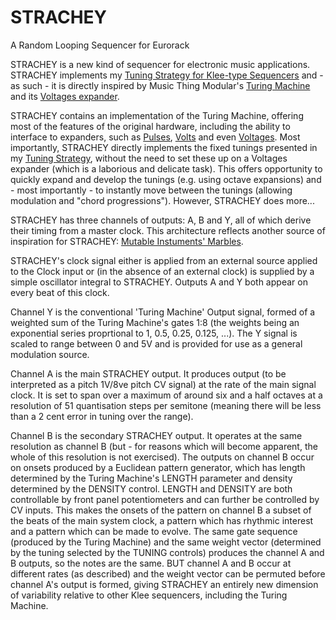 # STRACHEY
A Random Looping Sequencer for Eurorack


STRACHEY is a new kind of sequencer for electronic music applications. STRACHEY implements my [Tuning Strategy for Klee-type Sequencers](https://github.com/m0xpd/TuningStrategyForVoltages) and - as such - 
it is directly inspired by Music Thing Modular's [Turing Machine](https://www.musicthing.co.uk/Turing-Machine/) and its [Voltages expander]([https://www.musicthing.co.uk/Turing-Voltages-Expander/](https://www.musicthing.co.uk/Turing-Volts-Expander/)). 

STRACHEY contains an implementation of the Turing Machine, offering most of the features of the original hardware, including the ability to interface to expanders, such as [Pulses](https://www.musicthing.co.uk/Turing-Pulse-Expander/), [Volts](https://www.musicthing.co.uk/Turing-Volts-Expander/) and even [Voltages](https://www.musicthing.co.uk/Turing-Volts-Expander/). 
Most importantly, STRACHEY directly implements the fixed tunings presented in my [Tuning Strategy](https://github.com/m0xpd/TuningStrategyForVoltages), without the need to set these up on a Voltages expander (which is a laborious and delicate task). This offers opportunity to quickly expand and develop the tunings (e.g. using octave expansions) and - most importantly - to instantly move between the tunings (allowing modulation and "chord progressions"). However, STRACHEY does more...

STRACHEY has three channels of outputs: A, B and Y, all of which derive their timing from a master clock. This architecture reflects another source of inspiration for STRACHEY: [Mutable Instuments' Marbles](https://pichenettes.github.io/mutable-instruments-documentation/modules/marbles/). 

STRACHEY's clock signal either is applied from an external source applied to the Clock input or (in the absence of an external clock) is supplied by a simple oscillator integral to STRACHEY. Outputs A and Y both appear on every beat of this clock.

Channel Y is the conventional 'Turing Machine' Output signal, formed of a weighted sum of the Turing Machine's gates 1:8  (the weights being an exponential series proprtional to 1, 0.5, 0.25, 0.125, ...). 
The Y signal is scaled to range between 0 and 5V and is provided for use as a general modulation source.

Channel A is the main STRACHEY output. It produces output (to be interpreted as a pitch 1V/8ve pitch CV signal) at the rate of the main signal clock. It is set to span over a maximum of around 
six and a half octaves at a resolution of 51 quantisation steps per semitone (meaning there will be less than a 2 cent error in tuning over the range).

Channel B is the secondary STRACHEY output. It operates at the same resolution as channel B (but - for reasons which will become apparent, the whole of this resolution is not exercised). The outputs on channel B occur on onsets produced by a Euclidean pattern generator, which has length determined by the Turing Machine's LENGTH parameter and density determined by the DENSITY control. LENGTH and DENSITY are both controllable by front panel potentiometers and can further be controlled by CV inputs. This makes the onsets of the pattern on channel B a subset of the beats of the main system clock, a pattern which has rhythmic interest and a pattern which can be made to evolve. The same gate sequence (produced by the Turing Machine) and the same weight vector (determined by the tuning selected by the TUNING controls) produces the channel A and B outputs, so the notes are the same. BUT channel A and B occur at different rates (as described) and the weight vector can be permuted before channel A's output is formed, giving STRACHEY an entirely new dimension of variability relative to other Klee sequencers, including the Turing Machine.

